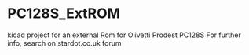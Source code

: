 # PC128S_ExtROM
kicad project for an external Rom for Olivetti Prodest PC128S
For further info, search on stardot.co.uk forum
